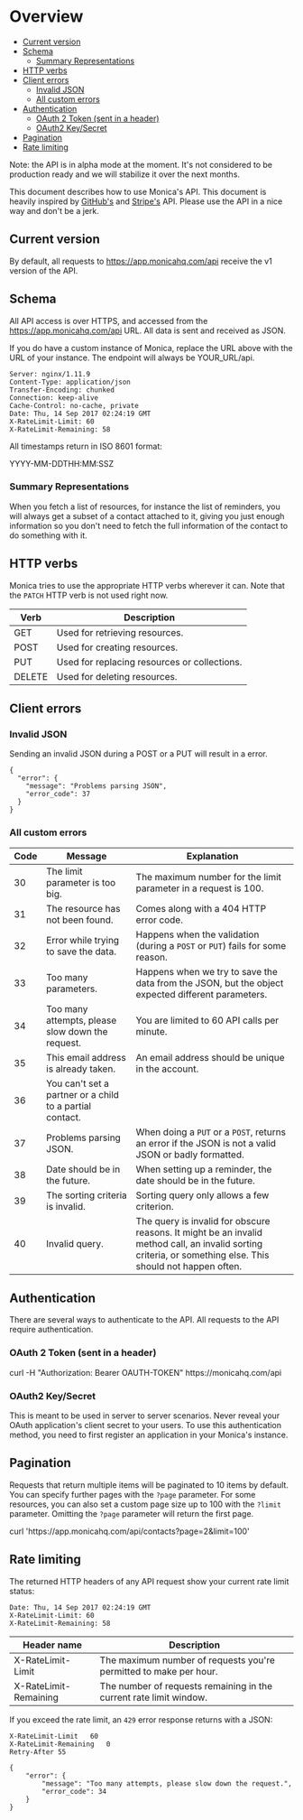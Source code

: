 # Overview

<!-- TOC -->

- [Current version](#current-version)
- [Schema](#schema)
    - [Summary Representations](#summary-representations)
- [HTTP verbs](#http-verbs)
- [Client errors](#client-errors)
    - [Invalid JSON](#invalid-json)
    - [All custom errors](#all-custom-errors)
- [Authentication](#authentication)
    - [OAuth 2 Token (sent in a header)](#oauth-2-token-sent-in-a-header)
    - [OAuth2 Key/Secret](#oauth2-keysecret)
- [Pagination](#pagination)
- [Rate limiting](#rate-limiting)

<!-- /TOC -->

Note: the API is in alpha mode at the moment. It's not considered to be production
ready and we will stabilize it over the next months.

This document describes how to use Monica's API. This document is heavily
inspired by [GitHub's](https://developer.github.com/v3) and
[Stripe's](https://stripe.com/docs/api) API. Please use the API in a nice way
and don't be a jerk.

<a id="markdown-current-version" name="current-version"></a>
## Current version

By default, all requests to <span>https://app.monicahq.com/api</span> receive the
v1 version of the API.

<a id="markdown-schema" name="schema"></a>
## Schema

All API access is over HTTPS, and accessed from the
<span>https://app.monicahq.com/api</span> URL. All data is sent and received as
JSON.

If you do have a custom instance of Monica, replace the URL above with the URL
of your instance. The endpoint will always be <span>YOUR_URL/api</span>.

<pre><code class="bash hljs">Server: nginx/1.11.9
Content-Type: application/json
Transfer-Encoding: chunked
Connection: keep-alive
Cache-Control: no-cache, private
Date: Thu, 14 Sep 2017 02:24:19 GMT
X-RateLimit-Limit: 60
X-RateLimit-Remaining: 58
</code></pre>

All timestamps return in ISO 8601 format:

<span class="url">
YYYY-MM-DDTHH:MM:SSZ
</span>

<a id="markdown-summary-representations" name="summary-representations"></a>
### Summary Representations

When you fetch a list of resources, for instance the list of reminders, you will
always get a subset of a contact attached to it, giving you just enough
information so you don't need to fetch the full information of the contact to do
something with it.

<a id="markdown-http-verbs" name="http-verbs"></a>
## HTTP verbs

Monica tries to use the appropriate HTTP verbs wherever it can. Note that the
`PATCH` HTTP verb is not used right now.

| Verb | Description |
| ---- | ----------- |
| GET | Used for retrieving resources. |
| POST | Used for creating resources. |
| PUT | Used for replacing resources or collections. |
| DELETE | Used for deleting resources. |

<a id="markdown-client-errors" name="client-errors"></a>
## Client errors

<a id="markdown-invalid-json" name="invalid-json"></a>
### Invalid JSON

Sending an invalid JSON during a POST or a PUT will result in a error.

<pre><code class="json">{
  "error": {
    "message": "Problems parsing JSON",
    "error_code": 37
  }
}</code>
</pre>

<a id="markdown-all-custom-errors" name="all-custom-errors"></a>
### All custom errors

| Code | Message | Explanation |
| ---- | ----------- | ----------- |
| 30 | The limit parameter is too big. | The maximum number for the limit parameter in a request is 100. |
| 31 | The resource has not been found. | Comes along with a 404 HTTP error code. |
| 32 | Error while trying to save the data. | Happens when the validation (during a `POST` or `PUT`) fails for some reason. |
| 33 | Too many parameters. | Happens when we try to save the data from the JSON, but the object expected different parameters. |
| 34 | Too many attempts, please slow down the request. | You are limited to 60 API calls per minute. |
| 35 | This email address is already taken. | An email address should be unique in the account. |
| 36 | You can't set a partner or a child to a partial contact. | |
| 37 | Problems parsing JSON. | When doing a `PUT` or a `POST`, returns an error if the JSON is not a valid JSON or badly formatted. |
| 38 | Date should be in the future. | When setting up a reminder, the date should be in the future. |
| 39 | The sorting criteria is invalid. | Sorting query only allows a few criterion. |
| 40 | Invalid query. | The query is invalid for obscure reasons. It might be an invalid method call, an invalid sorting criteria, or something else. This should not happen often. |

<a id="markdown-authentication" name="authentication"></a>
## Authentication

There are several ways to authenticate to the API. All requests to the API require authentication.

<a id="markdown-oauth-2-token-sent-in-a-header" name="oauth-2-token-sent-in-a-header"></a>
### OAuth 2 Token (sent in a header)

<span class="url">
  curl -H "Authorization: Bearer OAUTH-TOKEN" https://monicahq.com/api
</span>

<a id="markdown-oauth2-keysecret" name="oauth2-keysecret"></a>
### OAuth2 Key/Secret

This is meant to be used in server to server scenarios. Never reveal your OAuth
application's client secret to your users. To use this authentication method,
you need to first register an application in your Monica's instance.

<a id="markdown-pagination" name="pagination"></a>
## Pagination

Requests that return multiple items will be paginated to 10 items by default.
You can specify further pages with the `?page` parameter. For some resources,
you can also set a custom page size up to 100 with the `?limit` parameter.
Omitting the `?page` parameter will return the first page.

<span class="url">
curl 'https://app.monicahq.com/api/contacts?page=2&limit=100'
</span>

<a id="markdown-rate-limiting" name="rate-limiting"></a>
## Rate limiting

The returned HTTP headers of any API request show your current rate limit status:

<pre><code class="bash">Date: Thu, 14 Sep 2017 02:24:19 GMT
X-RateLimit-Limit: 60
X-RateLimit-Remaining: 58</code></pre>

| Header name | Description |
| ----------- | ----------- |
| X-RateLimit-Limit | The maximum number of requests you're permitted to make per hour. |
| X-RateLimit-Remaining | The number of requests remaining in the current rate limit window. |

If you exceed the rate limit, an `429` error response returns with a JSON:

<pre><code class="bash hljs">X-RateLimit-Limit   60
X-RateLimit-Remaining   0
Retry-After 55</code></pre>

<pre><code class="json hljs">{
    "error": {
        "message": "Too many attempts, please slow down the request.",
        "error_code": 34
    }
}</code></pre>
